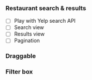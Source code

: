 ### Restaurant search & results
- [ ] Play with Yelp search API
- [ ] Search view
- [ ] Results view
- [ ] Pagination

### Draggable

### Filter box

